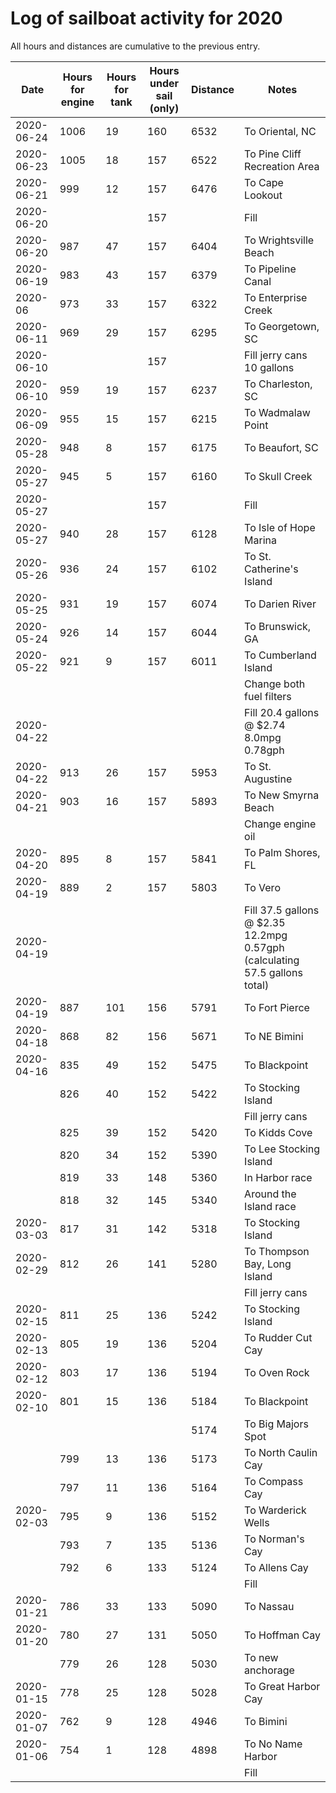 # Log of sailboat activity for 2020 #

All hours and distances are cumulative to the previous entry.

| Date | Hours for engine | Hours for tank | Hours under sail (only) | Distance | Notes |
| --- | --- | --- | --- | --- | --- |
| 2020-06-24 | 1006 | 19 | 160 | 6532 | To Oriental, NC |
| 2020-06-23 | 1005 | 18 | 157 | 6522 | To Pine Cliff Recreation Area |
| 2020-06-21 | 999 | 12 | 157 | 6476 | To Cape Lookout |
| 2020-06-20 |  |  | 157 |  | Fill |
| 2020-06-20 | 987 | 47 | 157 | 6404 | To Wrightsville Beach |
| 2020-06-19 | 983 | 43 | 157 | 6379 | To Pipeline Canal |
| 2020-06 | 973 | 33 | 157 | 6322 | To Enterprise Creek |
| 2020-06-11 | 969 | 29 | 157 | 6295 | To Georgetown, SC |
| 2020-06-10 |  |  | 157 |  | Fill jerry cans 10 gallons |
| 2020-06-10 | 959 | 19 | 157 | 6237 | To Charleston, SC |
| 2020-06-09 | 955 | 15 | 157 | 6215 | To Wadmalaw Point |
| 2020-05-28 | 948 | 8 | 157 | 6175 | To Beaufort, SC |
| 2020-05-27 | 945 | 5 | 157 | 6160 | To Skull Creek |
| 2020-05-27 |  |  | 157 |  | Fill |
| 2020-05-27 | 940 | 28 | 157 | 6128 | To Isle of Hope Marina |
| 2020-05-26 | 936 | 24 | 157 | 6102 | To St. Catherine's Island |
| 2020-05-25 | 931 | 19 | 157 | 6074 | To Darien River |
| 2020-05-24 | 926 | 14 | 157 | 6044 | To Brunswick, GA |
| 2020-05-22 | 921 | 9 | 157 | 6011 | To Cumberland Island |
|  |  |  |  |  | Change both fuel filters |
| 2020-04-22 |  |  |  |  | Fill 20.4 gallons @ $2.74 8.0mpg 0.78gph |
| 2020-04-22 | 913 | 26 | 157 | 5953 | To St. Augustine |
| 2020-04-21 | 903 | 16 | 157 | 5893 | To New Smyrna Beach |
|  |  |  |  |  | Change engine oil |
| 2020-04-20 | 895 | 8 | 157 | 5841 | To Palm Shores, FL |
| 2020-04-19 | 889 | 2 | 157 | 5803 | To Vero |
| 2020-04-19 |  |  |  |  | Fill 37.5 gallons @ $2.35 12.2mpg 0.57gph (calculating 57.5 gallons total) |
| 2020-04-19 | 887 | 101 | 156 | 5791 | To Fort Pierce |
| 2020-04-18 | 868 | 82 | 156 | 5671 | To NE Bimini |
| 2020-04-16 | 835 | 49 | 152 | 5475 | To Blackpoint |
|  | 826 | 40 | 152 | 5422 | To Stocking Island |
|  |  |  |  |  | Fill jerry cans |
|  | 825 | 39 | 152 | 5420 | To Kidds Cove |
|  | 820 | 34 | 152 | 5390 | To Lee Stocking Island |
|  | 819 | 33 | 148 | 5360 | In Harbor race |
|  | 818 | 32 | 145 | 5340 | Around the Island race |
| 2020-03-03 | 817 | 31 | 142 | 5318 | To Stocking Island |
| 2020-02-29 | 812 | 26 | 141 | 5280 | To Thompson Bay, Long Island |
|  |  |  |  |  | Fill jerry cans |
| 2020-02-15 | 811 | 25 | 136 | 5242 | To Stocking Island |
| 2020-02-13 | 805 | 19 | 136 | 5204 | To Rudder Cut Cay |
| 2020-02-12 | 803 | 17 | 136 | 5194 | To Oven Rock |
| 2020-02-10 | 801 | 15 | 136 | 5184 | To Blackpoint |
|  |  |  |  | 5174 | To Big Majors Spot |
|  | 799 | 13 | 136 | 5173 | To North Caulin Cay |
|  | 797 | 11 | 136 | 5164 | To Compass Cay |
| 2020-02-03 | 795 | 9 | 136 | 5152 | To Warderick Wells |
|  | 793 | 7 | 135 | 5136 | To Norman's Cay |
|  | 792 | 6 | 133 | 5124 | To Allens Cay |
|  |  |  |  |  | Fill |
| 2020-01-21 | 786 | 33 | 133 | 5090 | To Nassau |
| 2020-01-20 | 780 | 27 | 131 | 5050 | To Hoffman Cay |
|  | 779 | 26 | 128 | 5030 | To new anchorage |
| 2020-01-15 | 778 | 25 | 128 | 5028 | To Great Harbor Cay |
| 2020-01-07 | 762 | 9 | 128 | 4946 | To Bimini |
| 2020-01-06 | 754 | 1 | 128 | 4898 | To No Name Harbor |
|  |  |  |  |  | Fill |
